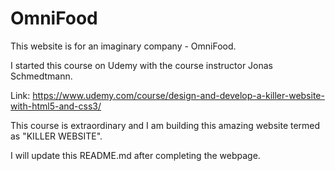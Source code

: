 # OmniFood
This website is for an imaginary company - OmniFood.

I started this course on Udemy with the course instructor Jonas Schmedtmann.

Link: https://www.udemy.com/course/design-and-develop-a-killer-website-with-html5-and-css3/

This course is extraordinary and I am building this amazing website termed as "KILLER WEBSITE". 

I will update this README.md after completing the webpage.
